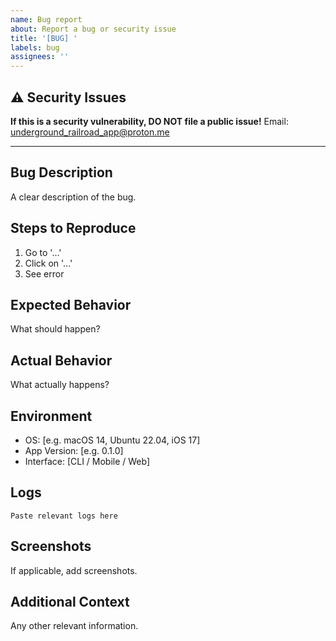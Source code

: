 ```yaml
---
name: Bug report
about: Report a bug or security issue
title: '[BUG] '
labels: bug
assignees: ''
---
```


## ⚠️ Security Issues

**If this is a security vulnerability, DO NOT file a public issue!**
Email: underground_railroad_app@proton.me

---

## Bug Description

A clear description of the bug.

## Steps to Reproduce

1. Go to '...'
2. Click on '...'
3. See error

## Expected Behavior

What should happen?

## Actual Behavior

What actually happens?

## Environment

- OS: [e.g. macOS 14, Ubuntu 22.04, iOS 17]
- App Version: [e.g. 0.1.0]
- Interface: [CLI / Mobile / Web]

## Logs

```
Paste relevant logs here
```

## Screenshots

If applicable, add screenshots.

## Additional Context

Any other relevant information.
